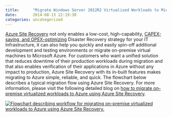 ```yaml
---
title:      "Migrate Windows Server 2012R2 Virtualized Workloads to Microsoft Azure with Azure Site Recovery"
date:       2014-08-13 22:19:30
categories: uncategorized
---
```

[Azure Site Recovery](https://aka.ms/rg1_Azure_Site_Recovery) not only enables a low-cost, high-capability, [CAPEX-saving, and OPEX-optimizing](https://aka.ms/rg1_disaster_recovery_to_azure) Disaster Recovery strategy for your IT Infrastructure, it can also help you quickly and easily spin-off additional development and testing environments or migrate on-premise virtual machines to Microsoft Azure. For customers who want a unified solution that reduces downtime of their production workloads during migration and that also enables verification of their applications in Azure without any impact to production, Azure Site Recovery with its in-built features makes migrating to Azure simple, reliable, and quick. The flowchart below describes a typical migration flow using Azure Site Recovery. For more information, please visit the following detailed blog on [how to migrate on-premise virtualized workloads to Azure using Azure Site Recovery](https://aka.ms/rg1_Migration_Blog_Azure_Blog).

[![Flowchart describing workflow for migrating on-premise virtualized workloads to Azure using Azure Site Recovery.](https://msdnshared.blob.core.windows.net/media/TNBlogsFS/prod.evol.blogs.technet.com/CommunityServer.Blogs.Components.WeblogFiles/00/00/00/50/45/metablogapi/ASR_Migration_Solution_thumb_6CEDC22C.png)](https://msdnshared.blob.core.windows.net/media/TNBlogsFS/prod.evol.blogs.technet.com/CommunityServer.Blogs.Components.WeblogFiles/00/00/00/50/45/metablogapi/ASR_Migration_Solution_398F6E1F.png)
